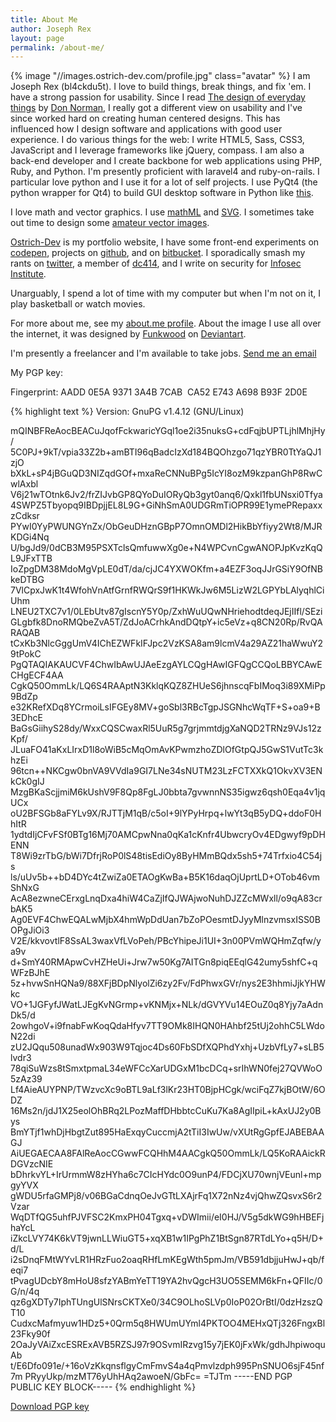 ```yaml
---
title: About Me
author: Joseph Rex
layout: page
permalink: /about-me/
---
```

{% image "//images.ostrich-dev.com/profile.jpg" class="avatar" %}
I am Joseph Rex (bl4ckdu5t). I love to build things, break things, and fix 'em. I have a strong passion for usability. Since I read [The design of everyday things][4] by [Don Norman][6], I really got a different view on usability and I've since worked hard on creating human centered designs. This has influenced how I design software and applications with good user experience. I do various things for the web: I write HTML5, Sass, CSS3, JavaScript and I leverage frameworks like jQuery, compass. I am also a back-end developer and I create backbone for web applications using PHP, Ruby, and Python. I'm presently proficient with laravel4 and ruby-on-rails. I particular love python and I use it for a lot of self projects. I use PyQt4 (the python wrapper for Qt4) to build GUI desktop software in Python like [this][7].

I love math and vector graphics. I use [mathML][1] and [SVG][15]. I sometimes take out time to design some [amateur vector images][14].

[Ostrich-Dev][5] is my portfolio website, I have some front-end experiments on [codepen][8], projects on [github][9], and on [bitbucket][10]. I sporadically smash my rants on [twitter][11], a member of [dc414][12], and I write on security for [Infosec Institute][13].

Unarguably, I spend a lot of time with my computer but when I'm not on it, I play basketball or watch movies.

For more about me, see my [about.me profile][16]. About the image I use all over the internet, it was designed by [Funkwood][17] on [Deviantart][18].

I'm presently a freelancer and I'm available to take jobs. [Send me an email][2]

My PGP key:

Fingerprint: AADD 0E5A 9371 3A4B 7CAB  CA52 E743 A698 B93F 2D0E

{% highlight text %}
Version: GnuPG v1.4.12 (GNU/Linux)

mQINBFReAocBEACuJqofFckwaricYGql1oe2i35nuksG+cdFqjbUPTLjhlMhjHy/
5C0PJ+9kT/vpia33Z2b+amBTI96qBadcIzXd184BQOhzgo71qzYBR0TtYaQJ1zjO
bXkL+sP4jBGuQD3NIZqdGOf+mxaReCNNuBPg5IcYI8ozM9kzpanGhP8RwCwlAxbl
V6j21wTOtnk6Jv2/frZIJvbGP8QYoDuIORyQb3gyt0anq6/Qxkl1fbUNsxi0Tfya
4SWPZ5Tbyopq9IBDpjjEL8L9G+GiNhSmA0UDGRmTiOPR99E1ymePRepaxxzCdksr
PYwI0YyPWUNGYnZx/ObGeuDHznGBpP7OmnOMDl2HikBbYfiyy2Wt8/MJRKDGi4Nq
U/bgJd9/0dCB3M95PSXTclsQmfuwwXg0e+N4WPCvnCgwANOPJpKvzKqQL9JFxTTB
IoZpgDM38MdoMgVpLE0dT/da/cjJC4YXWOKfm+a4EZF3oqJJrGSiY9OfNBkeDTBG
7VlCpxJwK1t4WfohVnAtfGrnfRWQrS9f1HKWkJw6M5LizW2LGPYbLAlyqhlCiUhm
LNEU2TXC7v1/0LEbUtv87gIscnY5Y0p/ZxhWuUQwNHriehodtdeqJEjIIfl/SEzi
GLgbfk8DnoRMQbeZvA5T/ZdJoACrhkAndDQtpY+ic5eVz+q8CN20Rp/RvQARAQAB
tCxKb3NlcGggUmV4IChEZWFkIFJpc2VzKSA8am9lcmV4a29AZ21haWwuY29tPokC
PgQTAQIAKAUCVF4ChwIbAwUJAeEzgAYLCQgHAwIGFQgCCQoLBBYCAwECHgECF4AA
CgkQ50OmmLk/LQ6S4RAAptN3KklqKQZ8ZHUeS6jhnscqFbIMoq3i89XMiPp9BdZp
e32KRefXDq8YCrmoiLsIFGEy8MV+goSbl3RBcTgpJSGNhcWqTF+S+oa9+B3EDhcE
BaGsGiihyS28dy/WxxCQSCwaxRl5UuR5g7grjmmtdjgXaNQD2TRNz9VJs12zKpf/
JLuaFO41aKxLIrxD1l8oWiB5cMqOmAvKPwmzhoZDlOfGtpQJ5GwS1VutTc3khzEi
96tcn++NKCgw0bnVA9VVdIa9GI7LNe34sNUTM23LzFCTXXkQ1OkvXV3ENkCk0gIJ
MzgBKaScjjmiM6kUshV9F8Qp8FgLJ0bbta7gvwnnNS35igwz6qsh0Eqa4v1jqUCx
oU2BFSGb8aFYLv9X/RJTTjM1qB/c5oI+9lYPyHrpq+lwYt3qB5yDQ+ddoF0HhItR
1ydtdIjCFvFSf0BTg16Mj70AMCpwNna0qKa1cKnfr4UbwcryOv4EDgwyf9pDHENN
T8Wi9zrTbG/bWi7DfrjRoP0lS48tisEdiOy8ByHMmBQdx5sh5+74Trfxio4C54js
ls/uUv5b++bD4DYc4tZwiZa0ETAOgKwBa+B5K16daqOjUprtLD+OTob46vmShNxG
AcA8ezwneCErxgLnqDxa4hiW4CaZjIfQJWAjwoNuhDJZZcMWxll/o9qA83crbAK5
Ag0EVF4ChwEQALwMjbX4hmWpDdUan7bZoPOesmtDJyyMlnzvmsxISS0BOPgJiOi3
V2E/kkvovtlF8SsAL3waxVfLVoPeh/PBcYhipeJi1UI+3n00PVmWQHmZqfw/ya9v
d+SmY40RMApwCvHZHeUi+Jrw7w50Kg7AITGn8piqEEqlG42umy5shfC+qWFzBJhE
5z+hvwSnHQNa9/88XFjBDpNlyolZi6zy2Fv/FdPhwxGVr/nys2E3hhmiJjkYHWkc
VO+1JGFyfJWatLJEgKvNGrmp+vKNMjx+NLk/dGVYVu14EOuZ0q8Yjy7aAdnDk5/d
2owhgoV+i9fnabFwKoqQdaHfyv7TT9OMk8IHQN0HAhbf25tUj2ohhC5LWdoN22di
zU2JQqu508unadWx903W9Tqjoc4Ds60FbSDfXQPhdYxhj+UzbVfLy7+sLB5lvdr3
78qiSuWzs8tSmxtpmaL34eWFCcXarUDGxM1bcDCq+srIhWN0fej27QVWoO5zAz39
Lf4AieAUYPNP/TWzvcXc9oBTL9aLf3lKr23HT0BjpHCgk/wciFqZ7kjBOtW/6ODZ
16Ms2n/jdJ1X25eolOhBRq2LPozMaffDHbbtcCuKu7Ka8AgIIpiL+kAxUJ2y0Bys
BmYTjf1whDjHbgtZut895HaExqyCuccmjA2tTiI3IwUw/vXUtRgGpfEJABEBAAGJ
AiUEGAECAA8FAlReAocCGwwFCQHhM4AACgkQ50OmmLk/LQ5KoRAAickRDGVzcNIE
bDhrkvYL+IrUrmmW8zHYha6c7CIcHYdc0O9unP4/FDCjXU70wnjVEunl+mpgyYVX
gWDU5rfaGMPj8/v06BGaCdnqOeJvGTtLXAjrFq1X72nNz4vjQhwZQsvxS6r2Vzar
WqDTfQG5uhfPJVFSC2KmxPH04Tgxq+vDWImii/eI0HJ/V5g5dkWG9hHBEFjhaYcL
iZkcLVY74K6kVT9jwnLLWiuGT5+xqXB1w1IPgPhZ1BtSgn87RTdLYo+q5H/D+d/L
i2sDnqFMtWYvLR1HRzFuo2oaqRHfLmKEgWth5pmJm/VB591dbjjuHwJ+qb/feqi7
tPvagUDcbY8mHoU8sfzYABmYeTT19YA2hvQgcH3UO5SEMM6kFn+QFIIc/0G/n/4q
qz6gXDTy7IphTUngUlSNrsCKTXe0/34C9OLhoSLVp0IoP02OrBtI/0dzHzszQT10
CudxcMafmyuw1HDz5+0Qrm5q8HWUmUYml4PKTOO4MEHxQTj326FngxBl23Fky90f
2OaJyVAiZxcESRExAVB5RZSJ97r9OSvmIRzvg15y7jEK0jFxWk/gdhJhpiwoquAb
t/E6Dfo091e/+16oVzKkqnsflgyCmFmvS4a4qPmvlzdph995PnSNUO6sjF45nf7m
PRyyUkp/mzMT76yUhHAq2awoeN/GbFc=
=TJTm
-----END PGP PUBLIC KEY BLOCK-----
{% endhighlight %}

[Download PGP key][3]

[1]: http://josephrex.me/things-you-can-do-with-mathml/ "Things you can do with MathML"
[2]: mailto:joerex@ostrich-dev.com
[3]: http://ostrich-dev.com/joerex.asc "Get my PGP public key"
[4]: http://www.amazon.com/Design-Everyday-Things-Donald-Norman/dp/0465067107
[5]: http://ostrich-dev.com
[6]: https://twitter.com/jnd1er
[7]: http://josephrex.me/registron
[8]: http://codepen.io/bl4ckdu5t
[9]: https://github.com/bl4ckdu5t
[10]: http://bitbucket.org/bl4ckdu5t
[11]: http://twitter.com/joerex101
[12]: https://dc414.org/~bl4ckdu5t
[13]: http://resources.infosecinstitute.com/author/joseph-rex/
[14]: http://bl4ckdu5t.deviantart.com
[15]: http://josephrex.me/exploring-svg-for-absolute-beginners/ "Exploring SVG for beginners"
[16]: http://about.me/joerex101
[17]: http://funkwood.deviantart.com/
[18]: http://funkwood.deviantart.com/art/Computer-hacker-172206222
